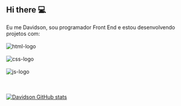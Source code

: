 ## Hi there :computer:

Eu me Davidson, sou programador Front End e estou desenvolvendo projetos com:
<br>
<br>
<img src="https://img.shields.io/badge/HTML5-E34F26?style=for-the-badge&logo=html5&logoColor=white" alt="html-logo">
<br>
<br>
<img src="https://img.shields.io/badge/CSS3-1572B6?style=for-the-badge&logo=css3&logoColor=white" alt="css-logo">
<br>
<br>
<img src="https://img.shields.io/badge/JavaScript-323330?style=for-the-badge&logo=javascript&logoColor=F7DF1E" alt="js-logo">
<br>
<br>
<br>
<br>
[![Davidson GitHub stats](https://github-readme-stats.vercel.app/api?username=DavidsonDamaceno)](https://github.com/anuraghazra/github-readme-stats)
